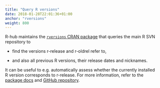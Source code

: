 ```yaml
---
title: "Query R versions"
date: 2018-01-28T22:01:36+01:00
anchor: "rversions"
weight: 800
---
```


R-hub maintains the [`rversions` CRAN package](https://cran.r-project.org/package=rversions) that queries the main R SVN repository to 

* find the versions r-release and r-oldrel refer to, 

* and also all previous R versions, their release dates and nicknames. 

It can be useful to e.g. automatically assess whether the currently installed R version corresponds to r-release. For more information, refer to the [package docs](https://r-hub.github.io/rversions) and [GitHub repository](https://github.com/r-hub/rversions). 